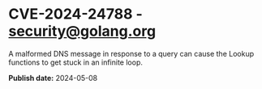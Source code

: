 # CVE-2024-24788 - security@golang.org

A malformed DNS message in response to a query can cause the Lookup functions to get stuck in an infinite loop.

**Publish date:** 2024-05-08
